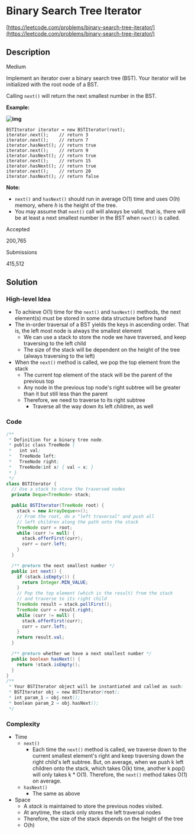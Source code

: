 # Binary Search Tree Iterator

[https://leetcode.com/problems/binary-search-tree-iterator/](https://leetcode.com/problems/binary-search-tree-iterator/)

## Description

Medium

Implement an iterator over a binary search tree (BST). Your iterator will be initialized with the root node of a BST.

Calling `next()` will return the next smallest number in the BST.

**Example:**

**![img](https://assets.leetcode.com/uploads/2018/12/25/bst-tree.png)**

```
BSTIterator iterator = new BSTIterator(root);
iterator.next();    // return 3
iterator.next();    // return 7
iterator.hasNext(); // return true
iterator.next();    // return 9
iterator.hasNext(); // return true
iterator.next();    // return 15
iterator.hasNext(); // return true
iterator.next();    // return 20
iterator.hasNext(); // return false
```

**Note:**

- `next()` and `hasNext()` should run in average O(1) time and uses O(_h_) memory, where _h_ is the height of the tree.
- You may assume that `next()` call will always be valid, that is, there will be at least a next smallest number in the BST when `next()` is called.

Accepted

200,765

Submissions

415,512

## Solution

### High-level Idea

- To achieve O(1) time for the `next()` and `hasNext()` methods, the next element(s) must be stored in some data structure before hand
- The in-order traversal of a BST yields the keys in ascending order. That is, the left most node is always the smallest element
  - We can use a stack to store the node we have traversed, and keep traversing to the left child
  - The size of the stack will be dependent on the height of the tree (always traversing to the left)
- When the `next()` method is called, we pop the top element from the stack
  - The current top element of the stack will be the parent of the previous top
  - Any node in the previous top node's right subtree will be greater than it but still less than the parent
  - Therefore, we need to traverse to its right subtree
    - Traverse all the way down its left children, as well

### Code

```java
/**
 * Definition for a binary tree node.
 * public class TreeNode {
 *   int val;
 *   TreeNode left;
 *   TreeNode right;
 *   TreeNode(int x) { val = x; }
 * }
 */
class BSTIterator {
  // Use a stack to store the traversed nodes
  private Deque<TreeNode> stack;

  public BSTIterator(TreeNode root) {
    stack = new ArrayDeque<>();
    // From the root, do a "left traversal" and push all
    // left children along the path onto the stack
    TreeNode curr = root;
    while (curr != null) {
      stack.offerFirst(curr);
      curr = curr.left;
    }
  }

  /** @return the next smallest number */
  public int next() {
    if (stack.isEmpty()) {
      return Integer.MIN_VALUE;
    }
    // Pop the top element (which is the result) from the stack
    // and traverse to its right child
    TreeNode result = stack.pollFirst();
    TreeNode curr = result.right;
    while (curr != null) {
      stack.offerFirst(curr);
      curr = curr.left;
    }
    return result.val;
  }

  /** @return whether we have a next smallest number */
  public boolean hasNext() {
    return !stack.isEmpty();
  }
}
/**
 * Your BSTIterator object will be instantiated and called as such:
 * BSTIterator obj = new BSTIterator(root);
 * int param_1 = obj.next();
 * boolean param_2 = obj.hasNext();
 */
```

### Complexity

- Time
  - `next()`
    - Each time the `next()` method is called, we traverse down to the current smallest element's right and keep traversing down the right child's left subtree. But, on average, when we push k left children onto the stack, which takes O(k) time, another k pop() will only takes k \* O(1). Therefore, the `next()` method takes O(1) on average.
  - `hasNext()`
    - The same as above
- Space
  - A _stack_ is maintained to store the previous nodes visited.
  - At anytime, the stack only stores the left traversal nodes
  - Therefore, the size of the stack depends on the height of the tree
  - O(h)
